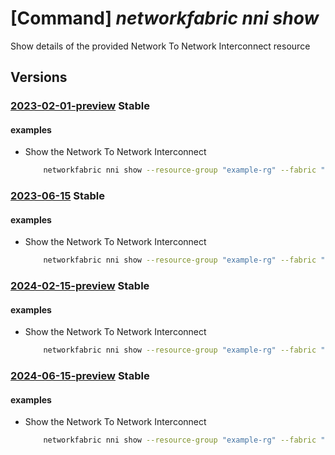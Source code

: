 # [Command] _networkfabric nni show_

Show details of the provided Network To Network Interconnect resource

## Versions

### [2023-02-01-preview](/Resources/mgmt-plane/L3N1YnNjcmlwdGlvbnMve30vcmVzb3VyY2Vncm91cHMve30vcHJvdmlkZXJzL21pY3Jvc29mdC5tYW5hZ2VkbmV0d29ya2ZhYnJpYy9uZXR3b3JrZmFicmljcy97fS9uZXR3b3JrdG9uZXR3b3JraW50ZXJjb25uZWN0cy97fQ==/2023-02-01-preview.xml) **Stable**

<!-- mgmt-plane /subscriptions/{}/resourcegroups/{}/providers/microsoft.managednetworkfabric/networkfabrics/{}/networktonetworkinterconnects/{} 2023-02-01-preview -->

#### examples

- Show the Network To Network Interconnect
    ```bash
        networkfabric nni show --resource-group "example-rg" --fabric "example-fabric" --resource-name "example-nni"
    ```

### [2023-06-15](/Resources/mgmt-plane/L3N1YnNjcmlwdGlvbnMve30vcmVzb3VyY2Vncm91cHMve30vcHJvdmlkZXJzL21pY3Jvc29mdC5tYW5hZ2VkbmV0d29ya2ZhYnJpYy9uZXR3b3JrZmFicmljcy97fS9uZXR3b3JrdG9uZXR3b3JraW50ZXJjb25uZWN0cy97fQ==/2023-06-15.xml) **Stable**

<!-- mgmt-plane /subscriptions/{}/resourcegroups/{}/providers/microsoft.managednetworkfabric/networkfabrics/{}/networktonetworkinterconnects/{} 2023-06-15 -->

#### examples

- Show the Network To Network Interconnect
    ```bash
        networkfabric nni show --resource-group "example-rg" --fabric "example-fabric" --resource-name "example-nni"
    ```

### [2024-02-15-preview](/Resources/mgmt-plane/L3N1YnNjcmlwdGlvbnMve30vcmVzb3VyY2Vncm91cHMve30vcHJvdmlkZXJzL21pY3Jvc29mdC5tYW5hZ2VkbmV0d29ya2ZhYnJpYy9uZXR3b3JrZmFicmljcy97fS9uZXR3b3JrdG9uZXR3b3JraW50ZXJjb25uZWN0cy97fQ==/2024-02-15-preview.xml) **Stable**

<!-- mgmt-plane /subscriptions/{}/resourcegroups/{}/providers/microsoft.managednetworkfabric/networkfabrics/{}/networktonetworkinterconnects/{} 2024-02-15-preview -->

#### examples

- Show the Network To Network Interconnect
    ```bash
        networkfabric nni show --resource-group "example-rg" --fabric "example-fabric" --resource-name "example-nni"
    ```

### [2024-06-15-preview](/Resources/mgmt-plane/L3N1YnNjcmlwdGlvbnMve30vcmVzb3VyY2Vncm91cHMve30vcHJvdmlkZXJzL21pY3Jvc29mdC5tYW5hZ2VkbmV0d29ya2ZhYnJpYy9uZXR3b3JrZmFicmljcy97fS9uZXR3b3JrdG9uZXR3b3JraW50ZXJjb25uZWN0cy97fQ==/2024-06-15-preview.xml) **Stable**

<!-- mgmt-plane /subscriptions/{}/resourcegroups/{}/providers/microsoft.managednetworkfabric/networkfabrics/{}/networktonetworkinterconnects/{} 2024-06-15-preview -->

#### examples

- Show the Network To Network Interconnect
    ```bash
        networkfabric nni show --resource-group "example-rg" --fabric "example-fabric" --resource-name "example-nni"
    ```
